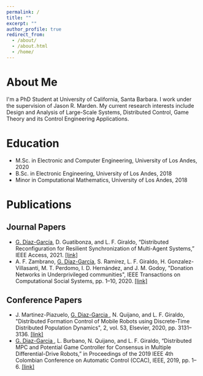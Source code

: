 ```yaml
---
permalink: /
title: ""
excerpt: ""
author_profile: true
redirect_from: 
  - /about/
  - /about.html
  - /home/
---
```


# About Me

I'm a PhD Student at University of California, Santa Barbara. I work under the supervision of Jason R. Marden. My current research interests include Design and Analysis of Large-Scale Systems, Distributed Control, Game Theory and its Control Engineering Applications.

# Education

* M.Sc. in Electronic and Computer Engineering, University of Los Andes, 2020
* B.Sc. in Electronic Engineering, University of Los Andes, 2018
* Minor in Computational Mathematics, University of Los Andes, 2018

# Publications
## Journal Papers

* <ins>G. Dı́az-Garcı́a</ins>, D. Guatibonza, and L. F. Giraldo, “Distributed Reconfiguration for Resilient Synchronization of Multi-Agent Systems,” IEEE Access, 2021. [[link]](https://ieeexplore.ieee.org/document/9568925)
* A. F. Zambrano, <ins>G. Díaz-García</ins>, S. Ramírez, L. F. Giraldo, H. Gonzalez-Villasanti, M. T. Perdomo, I. D. Hernández, and J. M. Godoy, "Donation Networks in Underprivileged communities", IEEE Transactions on Computational Social Systems, pp. 1–10, 2020. [[link]](https://ieeexplore.ieee.org/abstract/document/9262866)

## Conference Papers

* J. Martinez-Piazuelo, <ins>G. Diaz-Garcia </ins>, N. Quijano, and L. F. Giraldo, "Distributed Formation Control of Mobile Robots using Discrete-Time Distributed Population Dynamics", 2, vol. 53, Elsevier, 2020, pp. 3131–3136. [[link]](https://www.sciencedirect.com/science/article/pii/S2405896320314191)
* <ins>G. Diaz-Garcia </ins>, L. Burbano, N. Quijano, and L. F. Giraldo, “Distributed MPC and Potential Game Controller for Consensus in Multiple Differential-Drive Robots,” in Proceedings of the 2019 IEEE 4th Colombian Conference on Automatic Control (CCAC), IEEE, 2019, pp. 1–6. [[link]](https://ieeexplore.ieee.org/abstract/document/8920881)
